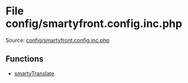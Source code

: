 File config/smartyfront.config.inc.php
=========

Source: [config/smartyfront.config.inc.php](https://github.com/PrestaShop/PrestaShop/blob/1.6.1.1/config/smartyfront.config.inc.php)



Functions
---------

* [smartyTranslate](function.smartyTranslate.md)
